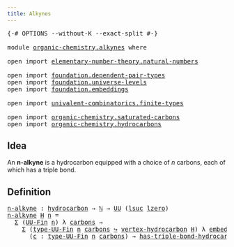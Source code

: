```yaml
---
title: Alkynes
---
```


<pre class="Agda"><a id="33" class="Symbol">{-#</a> <a id="37" class="Keyword">OPTIONS</a> <a id="45" class="Pragma">--without-K</a> <a id="57" class="Pragma">--exact-split</a> <a id="71" class="Symbol">#-}</a>

<a id="76" class="Keyword">module</a> <a id="83" href="organic-chemistry.alkynes.html" class="Module">organic-chemistry.alkynes</a> <a id="109" class="Keyword">where</a>

<a id="116" class="Keyword">open</a> <a id="121" class="Keyword">import</a> <a id="128" href="elementary-number-theory.natural-numbers.html" class="Module">elementary-number-theory.natural-numbers</a>

<a id="170" class="Keyword">open</a> <a id="175" class="Keyword">import</a> <a id="182" href="foundation.dependent-pair-types.html" class="Module">foundation.dependent-pair-types</a>
<a id="214" class="Keyword">open</a> <a id="219" class="Keyword">import</a> <a id="226" href="foundation.universe-levels.html" class="Module">foundation.universe-levels</a>
<a id="253" class="Keyword">open</a> <a id="258" class="Keyword">import</a> <a id="265" href="foundation.embeddings.html" class="Module">foundation.embeddings</a>

<a id="288" class="Keyword">open</a> <a id="293" class="Keyword">import</a> <a id="300" href="univalent-combinatorics.finite-types.html" class="Module">univalent-combinatorics.finite-types</a>

<a id="338" class="Keyword">open</a> <a id="343" class="Keyword">import</a> <a id="350" href="organic-chemistry.saturated-carbons.html" class="Module">organic-chemistry.saturated-carbons</a>
<a id="386" class="Keyword">open</a> <a id="391" class="Keyword">import</a> <a id="398" href="organic-chemistry.hydrocarbons.html" class="Module">organic-chemistry.hydrocarbons</a>
</pre>
## Idea

An **n-alkyne** is a hydrocarbon equipped with a choice of $n$ carbons, each of which has a triple bond.

## Definition

<pre class="Agda"><a id="n-alkyne"></a><a id="572" href="organic-chemistry.alkynes.html#572" class="Function">n-alkyne</a> <a id="581" class="Symbol">:</a> <a id="583" href="organic-chemistry.hydrocarbons.html#1564" class="Function">hydrocarbon</a> <a id="595" class="Symbol">→</a> <a id="597" href="elementary-number-theory.natural-numbers.html#1530" class="Datatype">ℕ</a> <a id="599" class="Symbol">→</a> <a id="601" href="foundation-core.universe-levels.html#235" class="Primitive">UU</a> <a id="604" class="Symbol">(</a><a id="605" href="Agda.Primitive.html#780" class="Primitive">lsuc</a> <a id="610" href="Agda.Primitive.html#764" class="Primitive">lzero</a><a id="615" class="Symbol">)</a>
<a id="617" href="organic-chemistry.alkynes.html#572" class="Function">n-alkyne</a> <a id="626" href="organic-chemistry.alkynes.html#626" class="Bound">H</a> <a id="628" href="organic-chemistry.alkynes.html#628" class="Bound">n</a> <a id="630" class="Symbol">=</a>
  <a id="634" href="foundation-core.dependent-pair-types.html#515" class="Record">Σ</a> <a id="636" class="Symbol">(</a><a id="637" href="univalent-combinatorics.finite-types.html#5864" class="Function">UU-Fin</a> <a id="644" href="organic-chemistry.alkynes.html#628" class="Bound">n</a><a id="645" class="Symbol">)</a> <a id="647" class="Symbol">λ</a> <a id="649" href="organic-chemistry.alkynes.html#649" class="Bound">carbons</a> <a id="657" class="Symbol">→</a>
    <a id="663" href="foundation-core.dependent-pair-types.html#515" class="Record">Σ</a> <a id="665" class="Symbol">(</a><a id="666" href="univalent-combinatorics.finite-types.html#5926" class="Function">type-UU-Fin</a> <a id="678" href="organic-chemistry.alkynes.html#628" class="Bound">n</a> <a id="680" href="organic-chemistry.alkynes.html#649" class="Bound">carbons</a> <a id="688" href="foundation-core.embeddings.html#1074" class="Function Operator">↪</a> <a id="690" href="organic-chemistry.hydrocarbons.html#2659" class="Function">vertex-hydrocarbon</a> <a id="709" href="organic-chemistry.alkynes.html#626" class="Bound">H</a><a id="710" class="Symbol">)</a> <a id="712" class="Symbol">λ</a> <a id="714" href="organic-chemistry.alkynes.html#714" class="Bound">embed-carbons</a> <a id="728" class="Symbol">→</a>
      <a id="736" class="Symbol">(</a><a id="737" href="organic-chemistry.alkynes.html#737" class="Bound">c</a> <a id="739" class="Symbol">:</a> <a id="741" href="univalent-combinatorics.finite-types.html#5926" class="Function">type-UU-Fin</a> <a id="753" href="organic-chemistry.alkynes.html#628" class="Bound">n</a> <a id="755" href="organic-chemistry.alkynes.html#649" class="Bound">carbons</a><a id="762" class="Symbol">)</a> <a id="764" class="Symbol">→</a> <a id="766" href="organic-chemistry.saturated-carbons.html#1828" class="Function">has-triple-bond-hydrocarbon</a> <a id="794" href="organic-chemistry.alkynes.html#626" class="Bound">H</a> <a id="796" class="Symbol">(</a><a id="797" href="foundation-core.dependent-pair-types.html#605" class="Field">pr1</a> <a id="801" href="organic-chemistry.alkynes.html#714" class="Bound">embed-carbons</a> <a id="815" href="organic-chemistry.alkynes.html#737" class="Bound">c</a><a id="816" class="Symbol">)</a>
</pre>